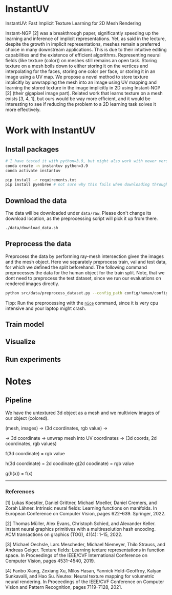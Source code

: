 # InstantUV
InstantUV: Fast Implicit Texture Learning for 2D Mesh Rendering

Instant-NGP [2] was a breakthrough paper, significantly speeding up the learning and inference of
implicit representations. Yet, as said in the lecture, despite the growth in implicit representations,
meshes remain a preferred choice in many downstream applications. This is due to their intuitive
editing capabilities and the existence of efficient algorithms. Representing neural fields (like texture
(color)) on meshes still remains an open task. Storing texture on a mesh boils down to either storing
it on the vertices and interpolating for the faces, storing one color per face, or storing it in an image
using a UV map. We propose a novel method to store texture implicitly by unwrapping the mesh
into an image using UV mapping and learning the stored texture in the image implicitly in 2D using
Instant-NGP [2] (their gigapixel image part). Related work that learns texture on a mesh exists
[3, 4, 1], but ours would be way more efficient, and it would be interesting to see if reducing the
problem to a 2D learning task solves it more effectively.

# Work with InstantUV

## Install packages

```bash
# I have tested it with python=3.9, but might also work with newer version
conda create -n instantuv python=3.9
conda activate instantuv
```

```bash
pip install -r requirements.txt
pip install pyembree # not sure why this fails when downloading through requirements.txt
```

## Download the data
The data will be downloaded under `data/raw`. Please don't change its download location, as the preprocessing script will pick it up from there. 
```bash
./data/download_data.sh
```

## Preprocess the data
Preprocess the data by performing ray-mesh intersection given the images and the mesh object. Here we separately preprocess train, val and test data, for which we defined the split beforehand. The following command preprocesses the data for the human object for the train split. Note, that we dont need to preprocess the test dataset, since we run our evaluations on rendered images directly.
```bash
python src/data/preprocess_dataset.py --config_path config/human/config_human.yaml --split train
```
Tipp: Run the preprocessing with the [`nice`](https://man7.org/linux/man-pages/man2/nice.2.html) command, since it is very cpu intensive and your laptop might crash. 


## Train model


## Visualize

## Run experiments


# Notes
## Pipeline 

We have the untextured 3d object as a mesh and we multiview images of our object (colored).

(mesh, images) -> (3d coordinates, rgb value) -> 

-> 3d coordinate -> unwrap mesh into UV coordinates -> (3d coords, 2d coordinates, rgb values)
 
 f(3d coordinate) = rgb value

 h(3d coordinate) = 2d coodinate
 g(2d coodinate) = rgb value

 g(h(x)) = f(x)

<hr/>

### References

[1] Lukas Koestler, Daniel Grittner, Michael Moeller, Daniel Cremers, and Zorah Lähner. Intrinsic
neural fields: Learning functions on manifolds. In European Conference on Computer Vision,
pages 622–639. Springer, 2022. 

[2] Thomas Müller, Alex Evans, Christoph Schied, and Alexander Keller. Instant neural graphics
primitives with a multiresolution hash encoding. ACM transactions on graphics (TOG), 41(4):
1–15, 2022.

[3] Michael Oechsle, Lars Mescheder, Michael Niemeyer, Thilo Strauss, and Andreas Geiger. Texture
fields: Learning texture representations in function space. In Proceedings of the IEEE/CVF
International Conference on Computer Vision, pages 4531–4540, 2019.

[4] Fanbo Xiang, Zexiang Xu, Milos Hasan, Yannick Hold-Geoffroy, Kalyan Sunkavalli, and Hao
Su. Neutex: Neural texture mapping for volumetric neural rendering. In Proceedings of the
IEEE/CVF Conference on Computer Vision and Pattern Recognition, pages 7119–7128, 2021.

